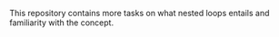 This repository contains more tasks on what nested loops entails and familiarity with the concept.

